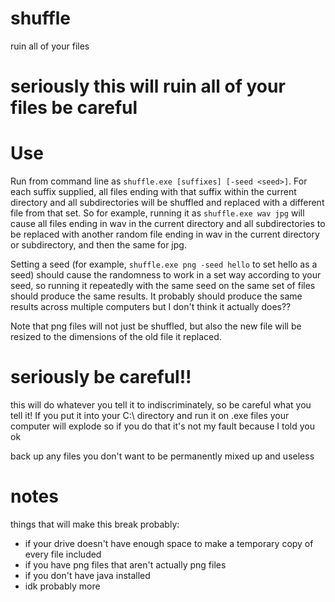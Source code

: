 # shuffle
ruin all of your files

# seriously this will ruin all of your files be careful

# Use

Run from command line as `shuffle.exe [suffixes] [-seed <seed>]`. For each suffix supplied, all files ending with that suffix within the current directory and all subdirectories will be shuffled and replaced with a different file from that set. So for example, running it as `shuffle.exe wav jpg` will cause all files ending in wav in the current directory and all subdirectories to be replaced with another random file ending in wav in the current directory or subdirectory, and then the same for jpg.

Setting a seed (for example, `shuffle.exe png -seed hello` to set hello as a seed) should cause the randomness to work in a set way according to your seed, so running it repeatedly with the same seed on the same set of files should produce the same results. It probably should produce the same results across multiple computers but I don't think it actually does??

Note that png files will not just be shuffled, but also the new file will be resized to the dimensions of the old file it replaced.

# seriously be careful!!

this will do whatever you tell it to indiscriminately, so be careful what you tell it! If you put it into your C:\ directory and run it on .exe files your computer will explode so if you do that it's not my fault because I told you ok

back up any files you don't want to be permanently mixed up and useless

# notes

things that will make this break probably: 

- if your drive doesn't have enough space to make a temporary copy of every file included
- if you have png files that aren't actually png files
- if you don't have java installed
- idk probably more
